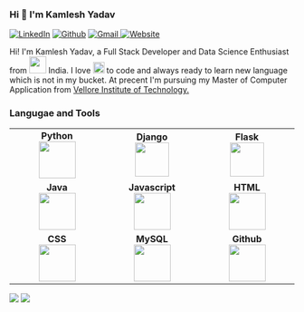 ### Hi 👋 I'm Kamlesh Yadav 

<p>
  <a href="https://www.linkedin.com/in/kamlesh-yadav-824512194/" target="_blank"><img alt="LinkedIn" src="https://img.shields.io/badge/linkedin-%230077B5.svg?&style=for-the-badge&logo=linkedin&logoColor=white" /></a>
<a href="https://github.com/KamleshYadav875" target="_blank"><img alt="Github" src="https://img.shields.io/badge/GitHub-%2312100E.svg?&style=for-the-badge&logo=Github&logoColor=white" /></a>
 <a href="mailto:kamleshyadav875@gmail.com"> <img alt="Gmail" src="https://img.shields.io/badge/gmail-%2390100E.svg?&style=for-the-badge&logo=gmail&logoColor=white" /> </a>
<a href="https://kamleshyadav875.github.io/Kamlesh-Yadav/" target="_blank"><img alt="Website" src="https://img.shields.io/badge/Website-%2312100E.svg?&style=for-the-badge&logo=web&logoColor=white" /></a>

</p>


Hi! I'm Kamlesh Yadav, a Full Stack Developer and Data Science Enthusiast from <img src="https://www.flaticon.com/svg/vstatic/svg/3336/3336068.svg?token=exp=1607079358~hmac=a9919a7024dfe590e2608bad3d2823ad" width=30/> India. I love <img src="https://www.flaticon.com/svg/vstatic/svg/833/833472.svg?token=exp=1607080104~hmac=f0792351f9b9fc24edd9d2bcd7a6d5f0" width=20/> to code and always ready to learn new language which is not in my bucket. At precent I'm pursuing my Master of Computer Application from [Vellore Institute of Technology.](https://vit.ac.in/)

### Langugae and Tools
<table>
<tbody >
 <tr>
<td align="center" width=500">
<span><b><center>Python</center></b></span> 
<img height=65px src="https://www.python.org/static/community_logos/python-logo.png"> 
</td>

<td align="center" width="30%">
<span><b><center>Django</center></b></span> 
<img height=60px src="https://cdn.iconscout.com/icon/free/png-256/django-13-1175187.png"> 
</td>

<td align="center" width="30%">
<span><b><center>Flask</center></b></span> 
<img height=60px src="https://www.pngitem.com/pimgs/m/159-1595977_flask-python-logo-hd-png-download.png"> 
</td>
</tr>

<tr>
<td align="center" width="30%">
<span><b><center>Java</center></b></span> 
<img height=65px src="https://www.flaticon.com/svg/vstatic/svg/226/226777.svg?token=exp=1607081422~hmac=6e8268e60ca43f34154c94bf16cd5e9a"> 
</td>

<td align="center" width="30%">
<span><b><center>Javascript</center></b></span> 
<img height=65px src="https://www.flaticon.com/svg/vstatic/svg/1199/1199124.svg?token=exp=1607081586~hmac=6bf6b6289e326f33ae31a76be12b3d06"> 
</td>

<td align="center" width="30%">
<span><b><center>HTML</center></b></span> 
<img height=65px src="https://www.flaticon.com/svg/vstatic/svg/732/732212.svg?token=exp=1607081680~hmac=0f17209d0b96ca725503b1b3f93ed291"> 
</td>
</tr>

<tr>
<td align="center" width="30%">
<span><b><center>CSS</center></b></span> 
<img height=65px src="https://www.flaticon.com/svg/vstatic/svg/732/732212.svg?token=exp=1607081680~hmac=0f17209d0b96ca725503b1b3f93ed291"> 
</td>

<td align="center" width="30%">
<span><b><center>MySQL</center></b></span> 
<img height=65px src="https://www.flaticon.com/svg/vstatic/svg/919/919836.svg?token=exp=1607081877~hmac=8427502d597fa946bfbdbbd8b61cfcc7"> 
</td>



<td align="center" width="30%">
<span><b><center>Github</center></b></span> 
<img height=65px src="https://www.flaticon.com/svg/vstatic/svg/1051/1051326.svg?token=exp=1607082184~hmac=2da9d9c1fd18147e7a850e672a6a15af"> 
</td>
</tr>
<!--
<tr>
<td align="center" width="20%">
<span><b><center>MongoDB</center></b></span> 
<img height=65px src="https://www.logolynx.com/images/logolynx/d5/d50b83324fb4fbab14cdfaf47409115b.jpeg"> 
</td>

<td align="center" width="20%">
<span><b><center>Nginx</center></b></span> 
<img height=65px src="http://www.myiconfinder.com/uploads/iconsets/256-256-cf2ed3956a3a1484f83ed20d7e987f21.png"> 
</td>

<td align="center" width="20%">
<span><b><center>SQL</center></b></span> 
<img height=65px src="https://i0.wp.com/www.complexsql.com/wp-content/uploads/2017/01/sql-logo.jpg?ssl=1"> 
</td>
</tr>-->

</tbody>
</table>

<div>
<img src="https://github-readme-stats.vercel.app/api?username=KamleshYadav875&&show_icons=true&title_color=ffffff&icon_color=bb2acf&text_color=daf7dc&bg_color=151515"/>

<img src="https://github-readme-stats-aj8vj7k8x.vercel.app/api/top-langs/?username=KamleshYadav875&layout=compact&title_color=ffc857&icon_color=8ac926&text_color=daf7dc&bg_color=151515&card_width=400"/>
</div>
<!--<img src="https://raw.githubusercontent.com/abhisheknaiidu/abhisheknaiidu/master/code.gif"/> -->
<!--
**KamleshYadav875/KamleshYadav875** is a ✨ _special_ ✨ repository because its `README.md` (this file) appears on your GitHub profile.

Here are some ideas to get you started:

- 🔭 I’m currently working on ...
- 🌱 I’m currently learning ...
- 👯 I’m looking to collaborate on ...
- 🤔 I’m looking for help with ...
- 💬 Ask me about ...
- 📫 How to reach me: ...
- 😄 Pronouns: ...
- ⚡ Fun fact: ...
-->
